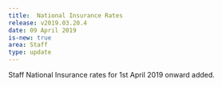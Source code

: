 ```yaml
---
title:  National Insurance Rates
release: v2019.03.20.4
date: 09 April 2019
is-new: true
area: Staff
type: update
---
```


Staff National Insurance rates for 1st April 2019 onward added.